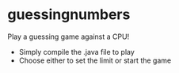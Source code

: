 # guessingnumbers

Play a guessing game against a CPU!
- Simply compile the .java file to play
- Choose either to set the limit or start the game
